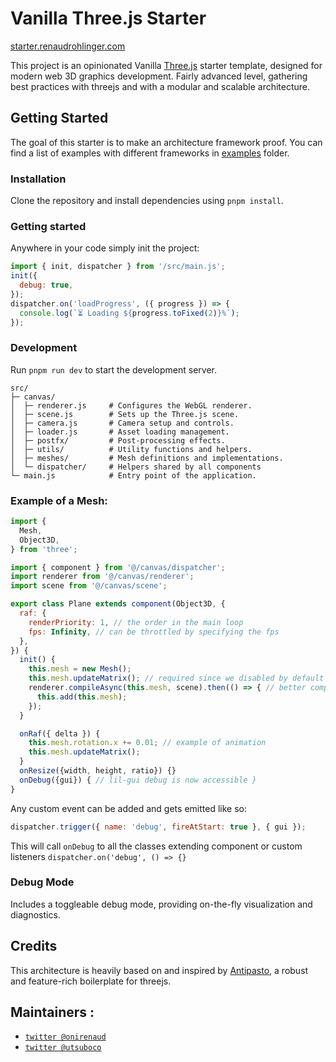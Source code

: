 # Vanilla Three.js Starter

[starter.renaudrohlinger.com](https://starter.renaudrohlinger.com)

This project is an opinionated Vanilla [Three.js](https://github.com/mrdoob/three.js) starter
template, designed for modern web 3D graphics development. Fairly advanced level, gathering best practices with threejs and with a modular and scalable architecture.

## Getting Started

The goal of this starter is to make an architecture framework proof. You can find a list of examples with different frameworks in [examples](https://github.com/RenaudRohlinger/vanilla-three-starter/tree/main/src/examples) folder.

### Installation

Clone the repository and install dependencies using `pnpm install`.

### Getting started

Anywhere in your code simply init the project:

```js
import { init, dispatcher } from '/src/main.js';
init({
  debug: true,
});
dispatcher.on('loadProgress', ({ progress }) => {
  console.log(`⏳ Loading ${progress.toFixed(2)}%`);
});
```

### Development

Run `pnpm run dev` to start the development server.

```
src/
├─ canvas/
│  ├─ renderer.js     # Configures the WebGL renderer.
│  ├─ scene.js        # Sets up the Three.js scene.
│  ├─ camera.js       # Camera setup and controls.
│  ├─ loader.js       # Asset loading management.
│  ├─ postfx/         # Post-processing effects.
│  ├─ utils/          # Utility functions and helpers.
│  ├─ meshes/         # Mesh definitions and implementations.
│  └─ dispatcher/     # Helpers shared by all components
└─ main.js            # Entry point of the application.
```

### Example of a Mesh:

```js
import {
  Mesh,
  Object3D,
} from 'three';

import { component } from '@/canvas/dispatcher';
import renderer from '@/canvas/renderer';
import scene from '@/canvas/scene';

export class Plane extends component(Object3D, {
  raf: {
    renderPriority: 1, // the order in the main loop
    fps: Infinity, // can be throttled by specifying the fps
  },
}) {
  init() {
    this.mesh = new Mesh();
    this.mesh.updateMatrix(); // required since we disabled by default
    renderer.compileAsync(this.mesh, scene).then(() => { // better compile for GPU
      this.add(this.mesh);
    });
  }

  onRaf({ delta }) {
    this.mesh.rotation.x += 0.01; // example of animation
    this.mesh.updateMatrix();
  }
  onResize({width, height, ratio}) {}
  onDebug({gui}) { // lil-gui debug is now accessible }
}
```

Any custom event can be added and gets emitted like so:

```js
dispatcher.trigger({ name: 'debug', fireAtStart: true }, { gui });
```

This will call `onDebug` to all the classes extending component or custom listeners `dispatcher.on('debug', () => {}`

### Debug Mode

Includes a toggleable debug mode, providing on-the-fly visualization and diagnostics.

## Credits

This architecture is heavily based on and inspired by [Antipasto](https://github.com/luruke/antipasto), a robust and feature-rich boilerplate for threejs.

## Maintainers :

- [`twitter @onirenaud`](https://twitter.com/onirenaud)
- [`twitter @utsuboco`](https://twitter.com/utsuboco)

